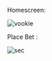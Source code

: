 Homescreen:

![vookie](https://github.com/souravmaji1/Web3-Sports-Betting-Dapp/assets/87080195/b542b2aa-ac48-47e5-b944-cb3a409c14da)



Place Bet :

![sec](https://github.com/souravmaji1/Web3-Sports-Betting-Dapp/assets/87080195/56192c0d-cf79-4a48-844b-730063699215)


